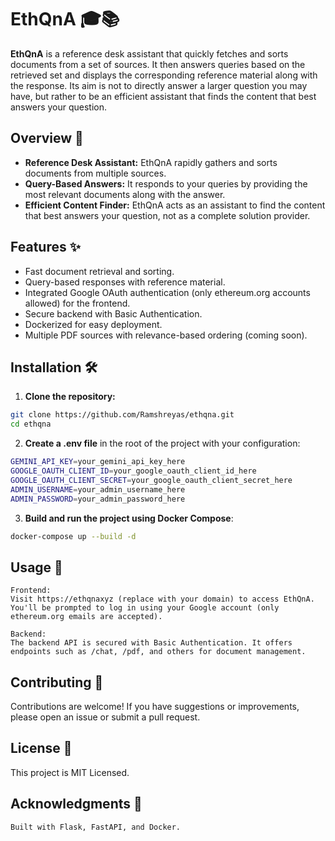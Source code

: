 # EthQnA 🎓📚

**EthQnA** is a reference desk assistant that quickly fetches and sorts documents from a set of sources. It then answers queries based on the retrieved set and displays the corresponding reference material along with the response. Its aim is not to directly answer a larger question you may have, but rather to be an efficient assistant that finds the content that best answers your question.

## Overview 🚀

- **Reference Desk Assistant:** EthQnA rapidly gathers and sorts documents from multiple sources.
- **Query-Based Answers:** It responds to your queries by providing the most relevant documents along with the answer.
- **Efficient Content Finder:** EthQnA acts as an assistant to find the content that best answers your question, not as a complete solution provider.

## Features ✨

- Fast document retrieval and sorting.
- Query-based responses with reference material.
- Integrated Google OAuth authentication (only ethereum.org accounts allowed) for the frontend.
- Secure backend with Basic Authentication.
- Dockerized for easy deployment.
- Multiple PDF sources with relevance-based ordering (coming soon).

## Installation 🛠️

1. **Clone the repository:**

```bash
git clone https://github.com/Ramshreyas/ethqna.git
cd ethqna
```

2. **Create a .env file** in the root of the project with your configuration:

```bash
GEMINI_API_KEY=your_gemini_api_key_here
GOOGLE_OAUTH_CLIENT_ID=your_google_oauth_client_id_here
GOOGLE_OAUTH_CLIENT_SECRET=your_google_oauth_client_secret_here
ADMIN_USERNAME=your_admin_username_here
ADMIN_PASSWORD=your_admin_password_here
```

3. **Build and run the project using Docker Compose**:

```bash
docker-compose up --build -d
```

## Usage 🔧

    Frontend:
    Visit https://ethqnaxyz (replace with your domain) to access EthQnA. You'll be prompted to log in using your Google account (only ethereum.org emails are accepted).

    Backend:
    The backend API is secured with Basic Authentication. It offers endpoints such as /chat, /pdf, and others for document management.

## Contributing 🤝

Contributions are welcome! If you have suggestions or improvements, please open an issue or submit a pull request.

## License 📄

This project is MIT Licensed.

## Acknowledgments 🙏

    Built with Flask, FastAPI, and Docker.